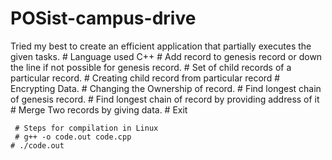 # POSist-campus-drive
Tried my best to create an efficient application that partially executes the given tasks.
	# Language used C++
  	# Add record to genesis record or down the line if not possible for genesis record.
	# Set of child records of a particular record.
	# Creating child record from particular record 
	# Encrypting Data.
	# Changing the Ownership of record. 
	# Find longest chain of genesis record.
	# Find longest chain of record by providing address of it
	# Merge Two records by giving data.
	#  Exit
  
	 # Steps for compilation in Linux
	 # g++ -o code.out code.cpp
 	# ./code.out
 
